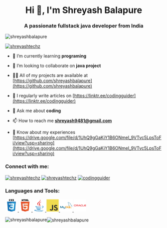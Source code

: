 <h1 align="center">Hi 👋, I'm Shreyash Balapure</h1>
<h3 align="center">A passionate fullstack java developer from India</h3>

<p align="left"> <img src="https://komarev.com/ghpvc/?username=shreyashbalapure&label=Profile%20views&color=0e75b6&style=flat" alt="shreyashbalapure" /> </p>

<!--<p align="left"> <a href="https://github.com/ryo-ma/github-profile-trophy"><img src="https://github-profile-trophy.vercel.app/?username=shreyashbalapure" alt="shreyashbalapure" /></a> </p>-->

<p align="left"> <a href="https://twitter.com/shreyashtechz" target="blank"><img src="https://img.shields.io/twitter/follow/shreyashtechz?logo=twitter&style=for-the-badge" alt="shreyashtechz" /></a> </p>

- 🌱 I’m currently learning **programing**

- 👯 I’m looking to collaborate on **java project**

- 👨‍💻 All of my projects are available at [https://github.com/shreyashbalapure](https://github.com/shreyashbalapure)

- 📝 I regularly write articles on [https://linktr.ee/codingguider](https://linktr.ee/codingguider)

- 💬 Ask me about **coding**

- 📫 How to reach me **shreyash9481@gmail.com**

- 📄 Know about my experiences [https://drive.google.com/file/d/1UhQ9gGaKiY1B6ONmeI_9VTvc5LpsToFi/view?usp=sharing](https://drive.google.com/file/d/1UhQ9gGaKiY1B6ONmeI_9VTvc5LpsToFi/view?usp=sharing)

<h3 align="left">Connect with me:</h3>
<p align="left">
<a href="https://twitter.com/shreyashtechz" target="blank"><img align="center" src="https://raw.githubusercontent.com/rahuldkjain/github-profile-readme-generator/master/src/images/icons/Social/twitter.svg" alt="shreyashtechz" height="30" width="40" /></a>
<a href="https://instagram.com/shreyashtechz" target="blank"><img align="center" src="https://raw.githubusercontent.com/rahuldkjain/github-profile-readme-generator/master/src/images/icons/Social/instagram.svg" alt="shreyashtechz" height="30" width="40" /></a>
<a href="https://www.youtube.com/c/codingguider" target="blank"><img align="center" src="https://raw.githubusercontent.com/rahuldkjain/github-profile-readme-generator/master/src/images/icons/Social/youtube.svg" alt="codingguider" height="30" width="40" /></a>
</p>

<h3 align="left">Languages and Tools:</h3>
<p align="left"> <a href="https://www.w3schools.com/css/" target="_blank" rel="noreferrer"> <img src="https://raw.githubusercontent.com/devicons/devicon/master/icons/css3/css3-original-wordmark.svg" alt="css3" width="40" height="40"/> </a> <a href="https://www.w3.org/html/" target="_blank" rel="noreferrer"> <img src="https://raw.githubusercontent.com/devicons/devicon/master/icons/html5/html5-original-wordmark.svg" alt="html5" width="40" height="40"/> </a> <a href="https://www.java.com" target="_blank" rel="noreferrer"> <img src="https://raw.githubusercontent.com/devicons/devicon/master/icons/java/java-original.svg" alt="java" width="40" height="40"/> </a> <a href="https://developer.mozilla.org/en-US/docs/Web/JavaScript" target="_blank" rel="noreferrer"> <img src="https://raw.githubusercontent.com/devicons/devicon/master/icons/javascript/javascript-original.svg" alt="javascript" width="40" height="40"/> </a> <a href="https://www.mysql.com/" target="_blank" rel="noreferrer"> <img src="https://raw.githubusercontent.com/devicons/devicon/master/icons/mysql/mysql-original-wordmark.svg" alt="mysql" width="40" height="40"/> </a> <a href="https://www.oracle.com/" target="_blank" rel="noreferrer"> <img src="https://raw.githubusercontent.com/devicons/devicon/master/icons/oracle/oracle-original.svg" alt="oracle" width="40" height="40"/> </a> </p>

<p><img align="left" src="https://github-readme-stats.vercel.app/api/top-langs?username=shreyashbalapure&show_icons=true&locale=en&layout=compact" alt="shreyashbalapure" /></p>

<!--<p>&nbsp;<img align="center" src="https://github-readme-stats.vercel.app/api?username=shreyashbalapure&show_icons=true&locale=en" alt="shreyashbalapure" /></p>-->

<p><img align="center" src="https://github-readme-streak-stats.herokuapp.com/?user=shreyashbalapure&" alt="shreyashbalapure" /></p>
